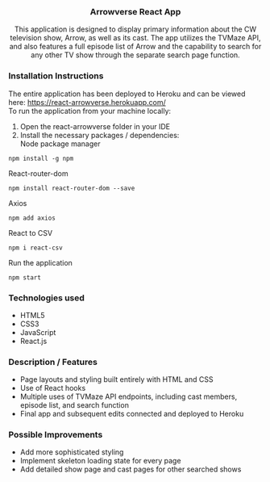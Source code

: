 <div id="top"></div>
<!-- PROJECT LOGO -->
<br />
<h3 align="center">Arrowverse React App</h3>

  <p align="center">
    This application is designed to display primary information about the CW television show, Arrow, as well as its cast. The app utilizes the TVMaze API, and also features a full episode list of Arrow and the capability to search for any other TV show through the separate search page function.
</div>

### Installation Instructions

The entire application has been deployed to Heroku and can be viewed here: https://react-arrowverse.herokuapp.com/
<br />
To run the application from your machine locally:
1. Open the react-arrowverse folder in your IDE
2. Install the necessary packages / dependencies:<br />
Node package manager
```
npm install -g npm
```
React-router-dom
```
npm install react-router-dom --save
```
Axios
```
npm add axios
```
React to CSV
```
npm i react-csv
```
Run the application
```
npm start
```

### Technologies used

* HTML5
* CSS3
* JavaScript
* React.js

### Description / Features

* Page layouts and styling built entirely with HTML and CSS
* Use of React hooks
* Multiple uses of TVMaze API endpoints, including cast members, episode list, and search function
* Final app and subsequent edits connected and deployed to Heroku

### Possible Improvements

* Add more sophisticated styling
* Implement skeleton loading state for every page
* Add detailed show page and cast pages for other searched shows

